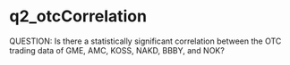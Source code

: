 # q2_otcCorrelation
QUESTION: Is there a statistically significant correlation between the OTC trading data of GME, AMC, KOSS, NAKD, BBBY, and NOK?
